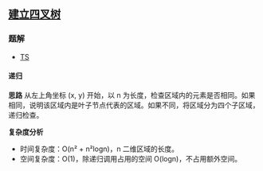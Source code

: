 ## [建立四叉树](https://leetcode.cn/problems/construct-quad-tree/)

### 题解
+ [TS](../../ts/512/427.ts)

#### 递归
**思路**
从左上角坐标 (x, y) 开始，以 n 为长度，检查区域内的元素是否相同。如果相同，说明该区域内是叶子节点代表的区域。如果不同，将区域分为四个子区域，递归检查。

**复杂度分析**
+ 时间复杂度：O(n² + n²logn)，n 二维区域的长度。
+ 空间复杂度：O(1)，除递归调用占用的空间 O(logn)，不占用额外空间。